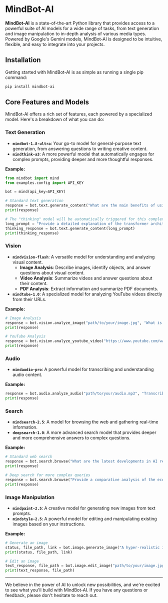 # MindBot-AI

**MindBot-AI** is a state-of-the-art Python library that provides access to a powerful suite of AI models for a wide range of tasks, from text generation and image manipulation to in-depth analysis of various media types. Powered by Google's Gemini models, MindBot-AI is designed to be intuitive, flexible, and easy to integrate into your projects.

## Installation

Getting started with MindBot-AI is as simple as running a single pip command:

```bash
pip install mindbot-ai
```

## Core Features and Models

MindBot-AI offers a rich set of features, each powered by a specialized model. Here's a breakdown of what you can do:

### Text Generation

- **`mindbot-1.8-ultra`**: Your go-to model for general-purpose text generation, from answering questions to writing creative content.
- **`mindthink-a3`**: A more powerful model that automatically engages for complex prompts, providing deeper and more thoughtful responses.

**Example:**
```python
from mindbot import mind
from examples.config import API_KEY

bot = mind(api_key=API_KEY)

# Standard text generation
response = bot.text.generate_content("What are the main benefits of using Python for web development?")
print(response)

# The "thinking" model will be automatically triggered for this complex prompt
long_prompt = "Provide a detailed explanation of the transformer architecture in natural language processing, including its key components like self-attention, multi-head attention, and positional encodings."
thinking_response = bot.text.generate_content(long_prompt)
print(thinking_response)
```

### Vision

- **`mindvision-flash`**: A versatile model for understanding and analyzing visual content.
  - **Image Analysis**: Describe images, identify objects, and answer questions about visual content.
  - **Video Analysis**: Summarize videos and answer questions about their content.
  - **PDF Analysis**: Extract information and summarize PDF documents.
- **`mindtube-1.0`**: A specialized model for analyzing YouTube videos directly from their URLs.

**Example:**
```python
# Image Analysis
response = bot.vision.analyze_image("path/to/your/image.jpg", "What is the main subject of this image?")
print(response)

# YouTube Analysis
response = bot.vision.analyze_youtube_video("https://www.youtube.com/watch?v=your_video_id", "Summarize this video in five key points.")
print(response)
```

### Audio

- **`mindaudio-pro`**: A powerful model for transcribing and understanding audio content.

**Example:**
```python
response = bot.audio.analyze_audio("path/to/your/audio.mp3", "Transcribe the speech in this audio file.")
print(response)
```

### Search

- **`mindsearch-2.5`**: A model for browsing the web and gathering real-time information.
- **`deepsearch-1.0`**: A more advanced search model that provides deeper and more comprehensive answers to complex questions.

**Example:**
```python
# Standard web search
response = bot.search.browse("What are the latest developments in AI regulation?")
print(response)

# Deep search for more complex queries
response = bot.search.browse("Provide a comparative analysis of the economic policies of Japan and Germany over the last decade.", model="deepsearch-1.0")
print(response)
```

### Image Manipulation

- **`mindpaint-2.5`**: A creative model for generating new images from text prompts.
- **`mindstyle-2.5`**: A powerful model for editing and manipulating existing images based on your instructions.

**Example:**
```python
# Generate an image
status, file_path, link = bot.image.generate_image("A hyper-realistic image of a futuristic city on Mars.")
print(status, file_path, link)

# Edit an image
text_response, file_path = bot.image.edit_image("path/to/your/image.jpg", "Add a vintage filter to this image.")
print(text_response, file_path)
```

---

We believe in the power of AI to unlock new possibilities, and we're excited to see what you'll build with MindBot-AI. If you have any questions or feedback, please don't hesitate to reach out.
